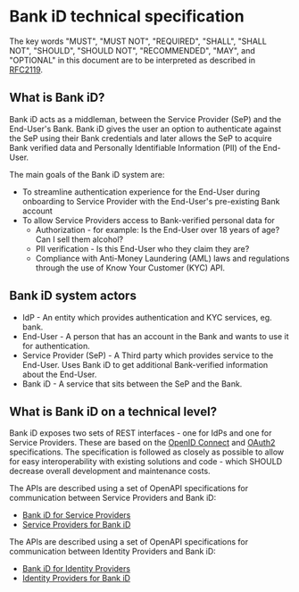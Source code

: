 # Bank iD technical specification

The key words "MUST", "MUST NOT", "REQUIRED", "SHALL", "SHALL NOT", "SHOULD", "SHOULD NOT", "RECOMMENDED", "MAY", and "OPTIONAL" in this document are to be interpreted as described in [RFC2119](https://www.ietf.org/rfc/rfc2119).

## What is Bank iD?

Bank iD acts as a middleman, between the Service Provider (SeP) and the End-User's Bank. Bank iD gives the user an option to authenticate against the SeP using their Bank credentials and later allows the SeP to acquire Bank verified data and Personally Identifiable Information (PII) of the End-User.

The main goals of the Bank iD system are:
* To streamline authentication experience for the End-User during onboarding to Service Provider with the End-User's pre-existing Bank account
* To allow Service Providers access to Bank-verified personal data for
  * Authorization - for example: Is the End-User over 18 years of age? Can I sell them alcohol?
  * PII verification - Is this End-User who they claim they are?
  * Compliance with Anti-Money Laundering (AML) laws and regulations through the use of Know Your Customer (KYC) API.

## Bank iD system actors

- IdP - An entity which provides authentication and KYC services, eg. bank.
- End-User - A person that has an account in the Bank and wants to use it for authentication.
- Service Provider (SeP) - A Third party which provides service to the End-User. Uses Bank iD to get additional Bank-verified information about the End-User.
- Bank iD - A service that sits between the SeP and the Bank.

## What is Bank iD on a technical level?

Bank iD exposes two sets of REST interfaces - one for IdPs and one for Service Providers. These are based on the [OpenID Connect](https://openid.net/connect/) and [OAuth2](https://oauth.net/2/) specifications. The specification is followed as closely as possible to allow for easy interoperability with existing solutions and code - which SHOULD decrease overall development and maintenance costs.

The APIs are described using a set of OpenAPI specifications for communication between Service Providers and Bank iD:

- [Bank iD for Service Providers](https://github.com/BankovniIdentita/bankid-api-docs/tree/main/bankid-for-sep)
- [Service Providers for Bank iD](https://github.com/BankovniIdentita/bankid-api-docs/tree/main/sep-for-bankid)

The APIs are described using a set of OpenAPI specifications for communication between Identity Providers and Bank iD:

- [Bank iD for Identity Providers](https://github.com/BankovniIdentita/bankid-api-docs/tree/main/bankid-for-idp)
- [Identity Providers for Bank iD](https://github.com/BankovniIdentita/bankid-api-docs/tree/main/idp-for-bankid)
